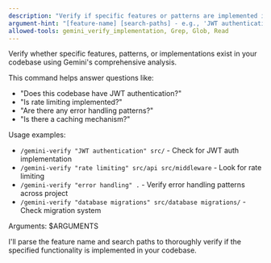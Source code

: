 ```yaml
---
description: "Verify if specific features or patterns are implemented in the codebase"
argument-hint: "[feature-name] [search-paths] - e.g., 'JWT authentication' src/"
allowed-tools: gemini_verify_implementation, Grep, Glob, Read
---
```


Verify whether specific features, patterns, or implementations exist in your codebase using Gemini's comprehensive analysis.

This command helps answer questions like:
- "Does this codebase have JWT authentication?"
- "Is rate limiting implemented?"
- "Are there any error handling patterns?"
- "Is there a caching mechanism?"

Usage examples:
- `/gemini-verify "JWT authentication" src/` - Check for JWT auth implementation
- `/gemini-verify "rate limiting" src/api src/middleware` - Look for rate limiting
- `/gemini-verify "error handling" .` - Verify error handling patterns across project
- `/gemini-verify "database migrations" src/database migrations/` - Check migration system

Arguments: $ARGUMENTS

I'll parse the feature name and search paths to thoroughly verify if the specified functionality is implemented in your codebase.